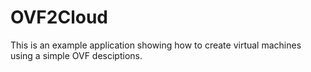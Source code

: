 OVF2Cloud
=========

This is an example application showing how to create virtual machines using a simple OVF desciptions.
